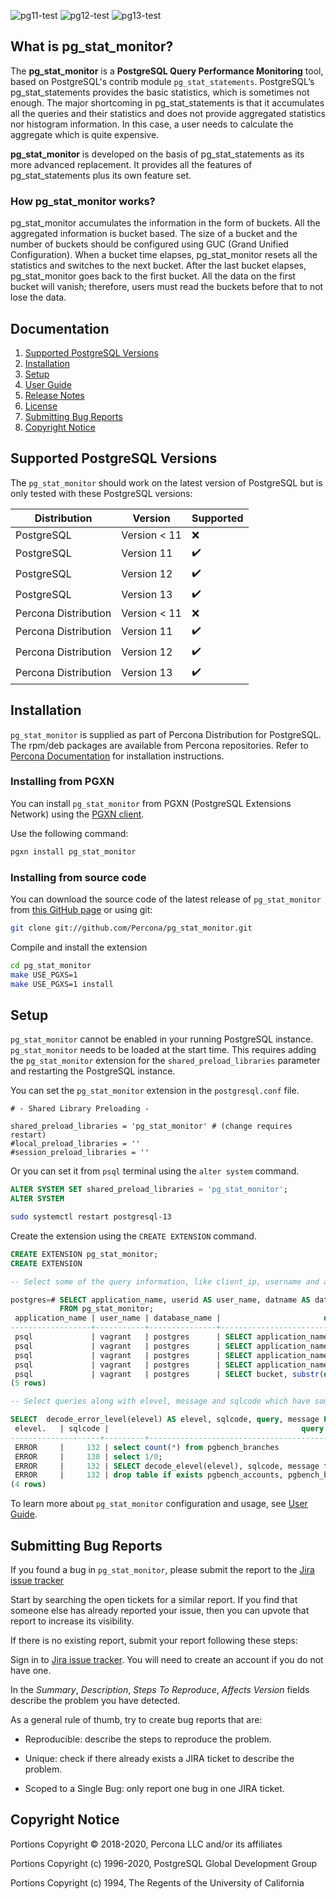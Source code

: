 ![pg11-test](https://github.com/percona/pg_stat_monitor/workflows/pg11-test/badge.svg)
![pg12-test](https://github.com/percona/pg_stat_monitor/workflows/pg12-test/badge.svg)
![pg13-test](https://github.com/percona/pg_stat_monitor/workflows/pg13-test/badge.svg)

## What is pg_stat_monitor?
The **pg_stat_monitor** is a **PostgreSQL Query Performance Monitoring** tool, based on PostgreSQL's contrib module ``pg_stat_statements``. PostgreSQL’s pg_stat_statements provides the basic statistics, which is sometimes not enough. The major shortcoming in pg_stat_statements is that it accumulates all the queries and their statistics and does not provide aggregated statistics nor histogram information. In this case, a user needs to calculate the aggregate which is quite expensive. 

**pg_stat_monitor** is developed on the basis of pg_stat_statements as its more advanced replacement. It provides all the features of pg_stat_statements plus its own feature set.  

### How pg_stat_monitor works?

pg_stat_monitor accumulates the information in the form of buckets. All the aggregated information is bucket based. The size of a bucket and the number of buckets should be configured using GUC (Grand Unified Configuration). When a bucket time elapses, pg_stat_monitor resets all the statistics and switches to the next bucket. After the last bucket elapses, pg_stat_monitor goes back to the first bucket. All the data on the first bucket will vanish; therefore, users must read the buckets before that to not lose the data.

## Documentation
1. [Supported PostgreSQL Versions](#supported-postgresql-versions)
2. [Installation](#installation)
3. [Setup](#setup) 
4. [User Guide](https://github.com/percona/pg_stat_monitor/blob/master/docs/USER_GUIDE.md)
6. [Release Notes](https://github.com/percona/pg_stat_monitor/blob/master/docs/RELEASE_NOTES.md)
7. [License](https://github.com/percona/pg_stat_monitor/blob/master/LICENSE)
8. [Submitting Bug Reports](#submitting-bug-reports)
9. [Copyright Notice](#copyright-notice)

## Supported PostgreSQL Versions
The ``pg_stat_monitor`` should work on the latest version of PostgreSQL but is only tested with these PostgreSQL versions:

| Distribution            |  Version       | Supported          |
| ------------------------|----------------|--------------------|
| PostgreSQL              | Version < 11   | :x:                |
| PostgreSQL              | Version 11     | :heavy_check_mark: |
| PostgreSQL              | Version 12     | :heavy_check_mark: |
| PostgreSQL              | Version 13     | :heavy_check_mark: |
| Percona Distribution    | Version < 11   | :x:                |
| Percona Distribution    | Version 11     | :heavy_check_mark: |
| Percona Distribution    | Version 12     | :heavy_check_mark: |
| Percona Distribution    | Version 13     | :heavy_check_mark: |

## Installation
``pg_stat_monitor`` is supplied as part of Percona Distribution for PostgreSQL. The rpm/deb packages are available from Percona repositories. Refer to [Percona Documentation](https://www.percona.com/doc/postgresql/LATEST/installing.html) for installation instructions. 

### Installing from PGXN

You can install ``pg_stat_monitor`` from PGXN (PostgreSQL Extensions Network) using the [PGXN client](https://pgxn.github.io/pgxnclient/). 


Use the following command:

```sh
pgxn install pg_stat_monitor
```

### Installing from source code

You can download the source code of the latest release of ``pg_stat_monitor``  from [this GitHub page](https://github.com/Percona/pg_stat_monitor/releases) or using git:
```sh
git clone git://github.com/Percona/pg_stat_monitor.git
```

Compile and install the extension
```sh
cd pg_stat_monitor
make USE_PGXS=1
make USE_PGXS=1 install
```

## Setup
``pg_stat_monitor`` cannot be enabled in your running PostgreSQL instance. ``pg_stat_monitor`` needs to be loaded at the start time. This requires adding the  ``pg_stat_monitor`` extension for the ``shared_preload_libraries`` parameter and restarting the PostgreSQL instance.

You can set the  ``pg_stat_monitor`` extension in the ``postgresql.conf`` file.

```
# - Shared Library Preloading -

shared_preload_libraries = 'pg_stat_monitor' # (change requires restart)
#local_preload_libraries = ''
#session_preload_libraries = ''
```

Or you can set it from `psql` terminal using the ``alter system`` command.

```sql
ALTER SYSTEM SET shared_preload_libraries = 'pg_stat_monitor';
ALTER SYSTEM
```

```sh
sudo systemctl restart postgresql-13
```


Create the extension using the ``CREATE EXTENSION`` command.
```sql
CREATE EXTENSION pg_stat_monitor;
CREATE EXTENSION
```

```sql
-- Select some of the query information, like client_ip, username and application_name etc.

postgres=# SELECT application_name, userid AS user_name, datname AS database_name, substr(query,0, 50) AS query, calls, client_ip 
           FROM pg_stat_monitor;
 application_name | user_name | database_name |                       query                       | calls | client_ip 
------------------+-----------+---------------+---------------------------------------------------+-------+-----------
 psql             | vagrant   | postgres      | SELECT application_name, userid::regrole AS user_ |     1 | 127.0.0.1
 psql             | vagrant   | postgres      | SELECT application_name, userid AS user_name, dat |     3 | 127.0.0.1
 psql             | vagrant   | postgres      | SELECT application_name, userid AS user_name, dat |     1 | 127.0.0.1
 psql             | vagrant   | postgres      | SELECT application_name, userid AS user_name, dat |     8 | 127.0.0.1
 psql             | vagrant   | postgres      | SELECT bucket, substr(query,$1, $2) AS query, cmd |     1 | 127.0.0.1
(5 rows)


```

```sql
-- Select queries along with elevel, message and sqlcode which have some errors.

SELECT  decode_error_level(elevel) AS elevel, sqlcode, query, message FROM pg_stat_monitor WHERE elevel != 0;
 elevel.   | sqlcode |                                           query                                           |                    message                     
--------------------+---------+-------------------------------------------------------------------------------------------+------------------------------------------------
 ERROR     |     132 | select count(*) from pgbench_branches                                                     | permission denied for table pgbench_branches
 ERROR     |     130 | select 1/0;                                                                               | division by zero
 ERROR     |     132 | SELECT decode_elevel(elevel), sqlcode, message from pg_stat_monitor where elevel != 0;    | function decode_elevel(integer) does not exist
 ERROR     |     132 | drop table if exists pgbench_accounts, pgbench_branches, pgbench_history, pgbench_tellers | must be owner of table pgbench_accounts
(4 rows)

```

To learn more about ``pg_stat_monitor`` configuration and usage, see [User Guide](https://github.com/percona/pg_stat_monitor/blob/master/docs/USER_GUIDE.md).

## Submitting Bug Reports

If you found a bug in ``pg_stat_monitor``, please submit the report to the [Jira issue tracker](https://jira.percona.com/projects/PG/issues)

Start by searching the open tickets for a similar report. If you find that someone else has already reported your issue, then you can upvote that report to increase its visibility.

If there is no existing report, submit your report following these steps:

Sign in to [Jira issue tracker](https://jira.percona.com/projects/PG/issues). You will need to create an account if you do not have one.

In the *Summary*, *Description*, *Steps To Reproduce*, *Affects Version* fields describe the problem you have detected. 

As a general rule of thumb, try to create bug reports that are:

- Reproducible: describe the steps to reproduce the problem.

- Unique: check if there already exists a JIRA ticket to describe the problem.

- Scoped to a Single Bug: only report one bug in one JIRA ticket.


## Copyright Notice

Portions Copyright © 2018-2020, Percona LLC and/or its affiliates

Portions Copyright (c) 1996-2020, PostgreSQL Global Development Group

Portions Copyright (c) 1994, The Regents of the University of California

